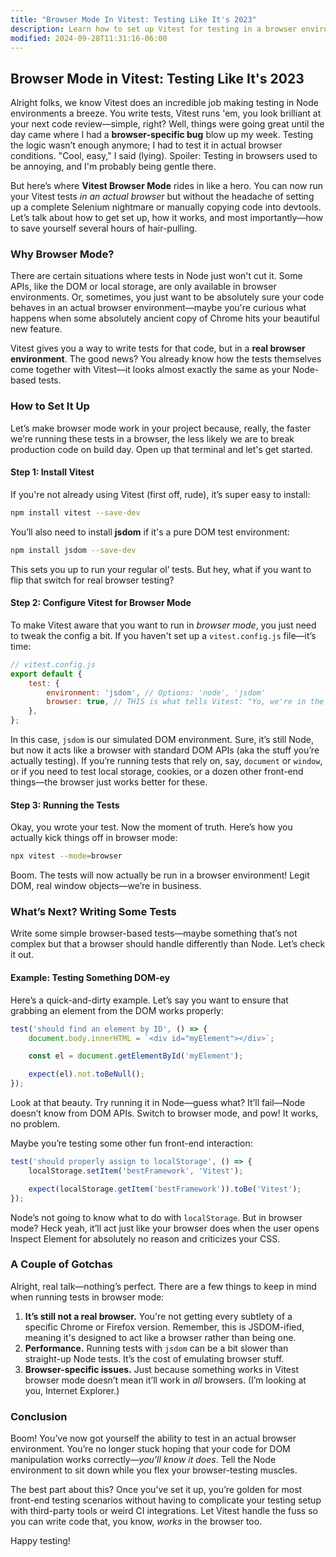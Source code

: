 ```yaml
---
title: "Browser Mode In Vitest: Testing Like It's 2023"
description: Learn how to set up Vitest for testing in a browser environment.
modified: 2024-09-28T11:31:16-06:00
---
```


## Browser Mode in Vitest: Testing Like It's 2023

Alright folks, we know Vitest does an incredible job making testing in Node environments a breeze. You write tests, Vitest runs 'em, you look brilliant at your next code review—simple, right? Well, things were going great until the day came where I had a **browser-specific bug** blow up my week. Testing the logic wasn’t enough anymore; I had to test it in actual browser conditions. "Cool, easy," I said (lying). Spoiler: Testing in browsers used to be annoying, and I'm probably being gentle there.

But here’s where **Vitest Browser Mode** rides in like a hero. You can now run your Vitest tests *in an actual browser* but without the headache of setting up a complete Selenium nightmare or manually copying code into devtools. Let’s talk about how to get set up, how it works, and most importantly—how to save yourself several hours of hair-pulling.

### Why Browser Mode?

There are certain situations where tests in Node just won't cut it. Some APIs, like the DOM or local storage, are only available in browser environments. Or, sometimes, you just want to be absolutely sure your code behaves in an actual browser environment—maybe you're curious what happens when some absolutely ancient copy of Chrome hits your beautiful new feature.

Vitest gives you a way to write tests for that code, but in a **real browser environment**. The good news? You already know how the tests themselves come together with Vitest—it looks almost exactly the same as your Node-based tests.

### How to Set It Up

Let’s make browser mode work in your project because, really, the faster we’re running these tests in a browser, the less likely we are to break production code on build day. Open up that terminal and let's get started.

#### Step 1: Install Vitest

If you're not already using Vitest (first off, rude), it’s super easy to install:

```bash
npm install vitest --save-dev
```

You’ll also need to install **jsdom** if it's a pure DOM test environment:

```bash
npm install jsdom --save-dev
```

This sets you up to run your regular ol’ tests. But hey, what if you want to flip that switch for real browser testing?

#### Step 2: Configure Vitest for Browser Mode

To make Vitest aware that you want to run in *browser mode*, you just need to tweak the config a bit. If you haven't set up a `vitest.config.js` file—it’s time:

```javascript
// vitest.config.js
export default {
	test: {
		environment: 'jsdom', // Options: 'node', 'jsdom'
		browser: true, // THIS is what tells Vitest: "Yo, we're in the browser now."
	},
};
```

In this case, `jsdom` is our simulated DOM environment. Sure, it’s still Node, but now it acts like a browser with standard DOM APIs (aka the stuff you’re actually testing). If you’re running tests that rely on, say, `document` or `window`, or if you need to test local storage, cookies, or a dozen other front-end things—the browser just works better for these.

#### Step 3: Running the Tests

Okay, you wrote your test. Now the moment of truth. Here’s how you actually kick things off in browser mode:

```bash
npx vitest --mode=browser
```

Boom. The tests will now actually be run in a browser environment! Legit DOM, real window objects—we’re in business.

### What’s Next? Writing Some Tests

Write some simple browser-based tests—maybe something that’s not complex but that a browser should handle differently than Node. Let’s check it out.

#### Example: Testing Something DOM-ey

Here’s a quick-and-dirty example. Let’s say you want to ensure that grabbing an element from the DOM works properly:

```javascript
test('should find an element by ID', () => {
	document.body.innerHTML = `<div id="myElement"></div>`;

	const el = document.getElementById('myElement');

	expect(el).not.toBeNull();
});
```

Look at that beauty. Try running it in Node—guess what? It’ll fail—Node doesn’t know from DOM APIs. Switch to browser mode, and pow! It works, no problem.

Maybe you’re testing some other fun front-end interaction:

```javascript
test('should properly assign to localStorage', () => {
	localStorage.setItem('bestFramework', 'Vitest');

	expect(localStorage.getItem('bestFramework')).toBe('Vitest');
});
```

Node’s not going to know what to do with `localStorage`. But in browser mode? Heck yeah, it’ll act just like your browser does when the user opens Inspect Element for absolutely no reason and criticizes your CSS.

### A Couple of Gotchas

Alright, real talk—nothing’s perfect. There are a few things to keep in mind when running tests in browser mode:

1. **It’s still not a real browser.** You're not getting every subtlety of a specific Chrome or Firefox version. Remember, this is JSDOM-ified, meaning it's designed to act like a browser rather than being one.
2. **Performance.** Running tests with `jsdom` can be a bit slower than straight-up Node tests. It’s the cost of emulating browser stuff.
3. **Browser-specific issues.** Just because something works in Vitest browser mode doesn’t mean it’ll work in *all* browsers. (I’m looking at you, Internet Explorer.)

### Conclusion

Boom! You’ve now got yourself the ability to test in an actual browser environment. You’re no longer stuck hoping that your code for DOM manipulation works correctly—*you'll know it does*. Tell the Node environment to sit down while you flex your browser-testing muscles.

The best part about this? Once you’ve set it up, you’re golden for most front-end testing scenarios without having to complicate your testing setup with third-party tools or weird CI integrations. Let Vitest handle the fuss so you can write code that, you know, *works* in the browser too.

Happy testing!

```ts
```
